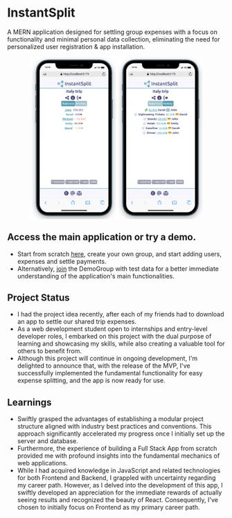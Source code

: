 # InstantSplit

A MERN application designed for settling group expenses with a focus on functionality and minimal personal data collection, eliminating the need for personalized user registration & app installation.

<div style="display: flex; flex-direction: row; justify-content: center; align-items: center;">
  <img src="./client/public/app-image.png" alt="App screenshot1" width="200px">
  <img src="./client/public/app-image2.png" alt="App screenshot2" width="200px">
</div>

## Access the main application or try a demo.
- Start from scratch [here](https://instantsplit.netlify.app/), create your own group, and start adding users, expenses and settle payments.
- Alternatively, [join](https://instantsplit.netlify.app/join/DemoGroup%20(open%20for%20all)/S8GIKU) the DemoGroup with test data for a better immediate understanding of the application's main functionalities.

## Project Status
- I had the project idea recently, after each of my friends had to download an app to settle our shared trip expenses.
- As a web development student open to internships and entry-level developer roles, I embarked on this project with the dual purpose of learning and showcasing my skills, while also creating a valuable tool for others to benefit from.
- Although this project will continue in ongoing development, I'm delighted to announce that, with the release of the MVP, I've successfully implemented the fundamental functionality for easy expense splitting, and the app is now ready for use.

## Learnings

- Swiftly grasped the advantages of establishing a modular project structure aligned with industry best practices and conventions. This approach significantly accelerated my progress once I initially set up the server and database.
- Furthermore, the experience of building a Full Stack App from scratch provided me with profound insights into the fundamental mechanics of web applications.
- While I had acquired knowledge in JavaScript and related technologies for both Frontend and Backend, I grappled with uncertainty regarding my career path. However, as I delved into the development of this app, I swiftly developed an appreciation for the immediate rewards of actually seeing results and recognized the beauty of React. Consequently, I've chosen to initially focus on Frontend as my primary career path.

